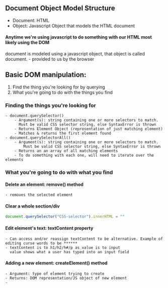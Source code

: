 ## Document Object Model Structure
- Document: HTML
- Object: Javascript Object that models the HTML document

#### Anytime we're using javascript to do something with our HTML most likely using the DOM

document is modeled using a javascript object, that object is called document.
	- provided to us by the browser

## Basic DOM manipulation:
1. Find the thing you're looking for by querying 
2. What you're going to do with the things you find

### Finding the things you're looking for
	- document.querySelector()
		- Argument(s): string containing one or more selectors to match.
		  Must be valid CSS selector string, else SyntaxError is thrown
		- Returns Element Object (representation of just matching element)
		- Matches & returns the first element found
	- document.querySelectorAll()
		- Argument(s): string containing one or more selectors to match.
		  	Must be valid CSS selector string, else SyntaxError is thrown
		- Returns an an array of all matching elements
		- To do something with each one, will need to iterate over the elements

### What you're going to do with what you find
#### Delete an element: remove() method
	- removes the selected element
#### Clear a whole section/div
```js
document.querySelector("CSS-selector").innerHTML = ""
```
#### Edit element's text: textContent property
	- Can access and/or reassign textContent to be alternative. Example of editing curse words to be ******
	- textContent is to h1/h2/h#/p as value is to input
	  value shows what a user has typed into an input field
#### Adding a new element: createElement() method
	- Argument: type of element trying to create
	- Returns: DOM representation/JS object of new element
	- 
